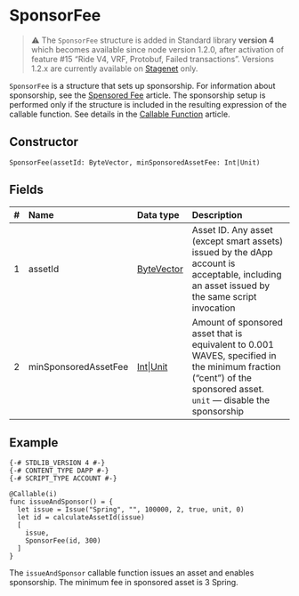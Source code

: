 # SponsorFee

> :warning: The `SponsorFee` structure is added in Standard library **version 4** which becomes available since node version 1.2.0, after activation of feature #15 “Ride V4, VRF, Protobuf, Failed transactions”. Versions 1.2.x are currently available on [Stagenet](/en/blockchain/blockchain-network/stage-network) only.

`SponsorFee` is a structure that sets up sponsorship. For information about sponsorship, see the [Spensored Fee](/en/blockchain/waves-protocol/sponsored-fee) article. The sponsorship setup is performed only if the structure is included in the resulting expression of the callable function. See details in the [Callable Function](/eb/ride/functions/callable-function) article.

## Constructor

```ride
SponsorFee(assetId: ByteVector, minSponsoredAssetFee: Int|Unit)
```

## Fields

| # | Name | Data type | Description |
| :--- | :--- | :--- | :--- |
| 1 | assetId | [ByteVector](/en/ride/data-types/byte-vector) | Asset ID. Any asset (except smart assets) issued by the dApp account is acceptable, including an asset issued by the same script invocation |
| 2 | minSponsoredAssetFee | [Int](/en/ride/data-types/int)&#124;[Unit](/en/ride/data-types/unit) | Amount of sponsored asset that is equivalent to 0.001 WAVES, specified in the minimum fraction (“cent”) of the sponsored asset.<br>`unit` — disable the sponsorship |

## Example

```
{-# STDLIB_VERSION 4 #-}
{-# CONTENT_TYPE DAPP #-}
{-# SCRIPT_TYPE ACCOUNT #-}
  
@Callable(i)
func issueAndSponsor() = {
  let issue = Issue("Spring", "", 100000, 2, true, unit, 0)
  let id = calculateAssetId(issue)
  [
    issue,
    SponsorFee(id, 300)
  ]
}
```

The `issueAndSponsor` callable function issues an asset and enables sponsorship. The minimum fee in sponsored asset is 3 Spring.
